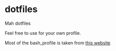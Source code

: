 dotfiles
========

Mah dotfiles

Feel free to use for your own profile. 

Most of the bash_profile is taken from [this website](http://natelandau.com/my-mac-osx-bash_profile/)
